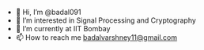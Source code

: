- 👋 Hi, I’m @badal091
- 👀 I’m interested in Signal Processing and Cryptography
- 🌱 I’m currently at IIT Bombay
- 📫 How to reach me badalvarshney11@gmail.com

<!---
badal091/badal091 is a ✨ special ✨ repository because its `README.md` (this file) appears on your GitHub profile.
You can click the Preview link to take a look at your changes.
--->
